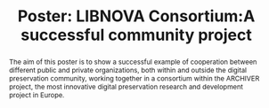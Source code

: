 ---
abstract: The aim of this poster is to show a successful example of cooperation between
  different public and private organizations, both within and outside the digital
  preservation community, working together in a consortium within the ARCHIVER project,
  the most innovative digital preservation research and development project in Europe.
creators:
- Teo Redondo
date: null
document_url: https://az659834.vo.msecnd.net/eventsairwesteuprod/production-inconference-public/1d2e673fd25b48ccad412b4f17cea4e1
grand_parent: iPRES
institutions:
- Libnova
keywords:
- community project
- research data management
landing_page_url: null
language: eng
layout: publication
license: CC-BY 4.0 International
notes_url: null
parent: iPRES 2022
publication_type: poster
size: null
slides_url: null
source_name: iPRES
stream_url: null
title: 'Poster: LIBNOVA Consortium:A successful community project'
year: 2022
---